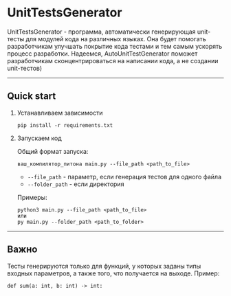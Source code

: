 # UnitTestsGenerator

UnitTestsGenerator - программа, автоматически генерирующая unit-тесты для модулей кода на различных языках. Она будет помогать разработчикам улучшать покрытие кода тестами и тем самым ускорять процесс разработки. Надеемся, AutoUnitTestGenerator поможет разработчикам сконцентрироваться на написании кода, а не создании unit-тестов)

---

## Quick start
1. Устанавливаем зависимости

    ```
    pip install -r requirements.txt
    ```
   
2. Запускаем код

    Общий формат запуска: 
    ```
    ваш_компилятор_питона main.py --file_path <path_to_file>
    ```

   - `--file_path` - параметр, если генерация тестов для одного файла
   - `--folder_path` - если директория

    Примеры:

    ```
   python3 main.py --file_path <path_to_file>
   или
   py main.py --folder_path <path_to_folder>
   ```

---

## Важно

Тесты генерируются только для функций, у которых заданы типы входных параметров, а также того, что получается на выходе. Пример:

```
def sum(a: int, b: int) -> int:
```
